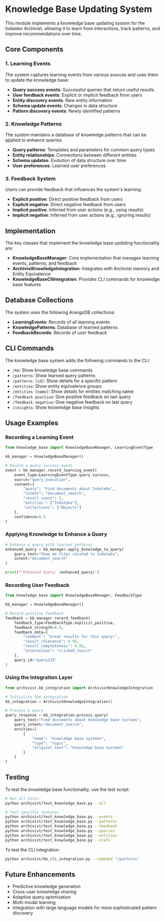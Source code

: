 # Knowledge Base Updating System

This module implements a knowledge base updating system for the Indaleko Archivist, allowing it to learn from interactions, track patterns, and improve recommendations over time.

## Core Components

### 1. Learning Events
The system captures learning events from various sources and uses them to update the knowledge base:

- **Query success events**: Successful queries that return useful results
- **User feedback events**: Explicit or implicit feedback from users
- **Entity discovery events**: New entity information
- **Schema update events**: Changes in data structure
- **Pattern discovery events**: Newly identified patterns

### 2. Knowledge Patterns
The system maintains a database of knowledge patterns that can be applied to enhance queries:

- **Query patterns**: Templates and parameters for common query types
- **Entity relationships**: Connections between different entities
- **Schema updates**: Evolution of data structure over time
- **User preferences**: Learned user preferences

### 3. Feedback System
Users can provide feedback that influences the system's learning:

- **Explicit positive**: Direct positive feedback from users
- **Explicit negative**: Direct negative feedback from users
- **Implicit positive**: Inferred from user actions (e.g., using results)
- **Implicit negative**: Inferred from user actions (e.g., ignoring results)

## Implementation

The key classes that implement the knowledge base updating functionality are:

- **KnowledgeBaseManager**: Core implementation that manages learning events, patterns, and feedback
- **ArchivistKnowledgeIntegration**: Integrates with Archivist memory and Entity Equivalence
- **KnowledgeBaseCliIntegration**: Provides CLI commands for knowledge base features

## Database Collections

The system uses the following ArangoDB collections:

- **LearningEvents**: Records of all learning events
- **KnowledgePatterns**: Database of learned patterns
- **FeedbackRecords**: Records of user feedback

## CLI Commands

The knowledge base system adds the following commands to the CLI:

- `/kb`: Show knowledge base commands
- `/patterns`: Show learned query patterns
- `/patterns [id]`: Show details for a specific pattern
- `/entities`: Show entity equivalence groups
- `/entities [name]`: Show details for entities matching name
- `/feedback positive`: Give positive feedback on last query
- `/feedback negative`: Give negative feedback on last query
- `/insights`: Show knowledge base insights

## Usage Examples

### Recording a Learning Event

```python
from knowledge_base import KnowledgeBaseManager, LearningEventType

kb_manager = KnowledgeBaseManager()

# Record a query success event
event = kb_manager.record_learning_event(
    event_type=LearningEventType.query_success,
    source="query_execution",
    content={
        "query": "Find documents about Indaleko",
        "intent": "document_search",
        "result_count": 5,
        "entities": ["Indaleko"],
        "collections": ["Objects"]
    },
    confidence=0.9
)
```

### Applying Knowledge to Enhance a Query

```python
# Enhance a query with learned patterns
enhanced_query = kb_manager.apply_knowledge_to_query(
    query_text="Show me files related to Indaleko",
    intent="document_search"
)

print(f"Enhanced Query: {enhanced_query}")
```

### Recording User Feedback

```python
from knowledge_base import KnowledgeBaseManager, FeedbackType

kb_manager = KnowledgeBaseManager()

# Record positive feedback
feedback = kb_manager.record_feedback(
    feedback_type=FeedbackType.explicit_positive,
    feedback_strength=0.9,
    feedback_data={
        "comment": "Great results for this query!",
        "result_relevance": 0.95,
        "result_completeness": 0.85,
        "interaction": "clicked_result"
    },
    query_id="query123"
)
```

### Using the Integration Layer

```python
from archivist.kb_integration import ArchivistKnowledgeIntegration

# Initialize the integration
kb_integration = ArchivistKnowledgeIntegration()

# Process a query
query_response = kb_integration.process_query(
    query_text="Find documents about knowledge base systems",
    query_intent="document_search",
    entities=[
        {
            "name": "knowledge base systems",
            "type": "topic",
            "original_text": "knowledge base systems"
        }
    ]
)
```

## Testing

To test the knowledge base functionality, use the test script:

```bash
# Run all tests
python archivist/test_knowledge_base.py --all

# Test specific features
python archivist/test_knowledge_base.py --events
python archivist/test_knowledge_base.py --patterns
python archivist/test_knowledge_base.py --feedback
python archivist/test_knowledge_base.py --queries
python archivist/test_knowledge_base.py --entities
python archivist/test_knowledge_base.py --stats
```

To test the CLI integration:

```bash
python archivist/kb_cli_integration.py --command "/patterns"
```

## Future Enhancements

- Predictive knowledge generation
- Cross-user knowledge sharing
- Adaptive query optimization
- Multi-modal learning
- Integration with large language models for more sophisticated pattern discovery
